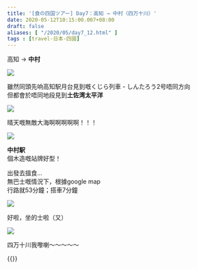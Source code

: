 ```yaml
---
title: '[食の四国ツアー] Day7：高知 → 中村（四万十川）'
date: 2020-05-12T10:15:00.007+08:00
draft: false
aliases: [ "/2020/05/day7_12.html" ]
tags : [travel-日本-四國]
---
```


高知 → **中村**  

![](/images/shikoku7e.jpg)

雖然同頭先响高知駅月台見到嘅くじら列車 - しんたろう2号唔同方向  
但都會於唔同地段見到**土佐湾太平洋**  

![](/images/shikoku7e1.jpg)

晴天嘅無敵大海啊啊啊啊啊！！！  

![](/images/shikoku7e2.jpg)

**中村駅**  
個木造嘅站牌好型！  
  
出發去搵食...  
無巴士嘅情況下，根據google map  
行路就53分鐘；搭車7分鐘  

![](/images/shikoku7e3.jpg)

好啦，坐的士啦（又）  

![](/images/shikoku7e4.jpg)

四万十川我嚟喇～～～～～  

  

{{<shikoku>}}
